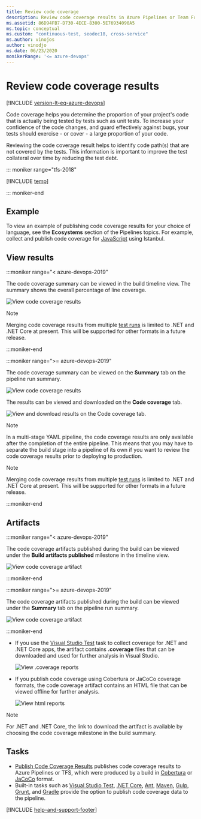 ```yaml
---
title: Review code coverage
description: Review code coverage results in Azure Pipelines or Team Foundation Server (TFS)
ms.assetid: 86D94FB7-D730-4ECE-8300-5E76934090A5
ms.topic: conceptual
ms.custom: "continuous-test, seodec18, cross-service"
ms.author: vinojos
author: vinodjo
ms.date: 06/23/2020
monikerRange: '<= azure-devops'
---
```


# Review code coverage results

[!INCLUDE [version-lt-eq-azure-devops](../../includes/version-lt-eq-azure-devops.md)]

<a name="prerequisites"></a>  

Code coverage helps you determine the proportion of your project's code that is
actually being tested by tests such as unit tests. To increase your confidence
of the code changes, and guard effectively against bugs, your tests should
exercise - or cover - a large proportion of your code. 

Reviewing the code coverage result helps to identify code path(s) that are not
covered by the tests. This information is important to improve the test collateral
over time by reducing the test debt.

::: moniker range="tfs-2018"

[!INCLUDE [temp](../includes/concept-rename-note.md)]

::: moniker-end

## Example

To view an example of publishing code coverage results for your choice of language,
see the **Ecosystems** section of the Pipelines topics. For example, collect and publish
code coverage for [JavaScript](../ecosystems/javascript.md) using Istanbul.

## View results 

:::moniker range="< azure-devops-2019"

The code coverage summary can be viewed in the build timeline view.
The summary shows the overall percentage of line coverage. 

![View code coverage results](media/review-code-coverage-results/view-code-coverage-summary-2018.png)

> [!NOTE]
> Merging code coverage results from multiple [test runs](test-glossary.md) is
> limited to .NET and .NET Core at present. This will be supported for other formats in a future release.

:::moniker-end

:::moniker range=">= azure-devops-2019"

The code coverage summary can be viewed on the **Summary** tab on the pipeline run summary.

![View code coverage results](media/review-code-coverage-results/pipeline-run-summary.png)

The results can be viewed and downloaded on the **Code coverage** tab.

![View and download results on the Code coverage tab.](media/review-code-coverage-results/view-code-coverage-summary.png)

> [!NOTE]
> In a multi-stage YAML pipeline, the code coverage results are only available after the completion of the entire pipeline.
> This means that you may have to separate the build stage into a pipeline of its own if you want to review the 
> code coverage results prior to deploying to production.


> [!NOTE]
> Merging code coverage results from multiple [test runs](test-glossary.md) is
> limited to .NET and .NET Core at present. This will be supported for other formats in a future release.

:::moniker-end

## Artifacts

:::moniker range="< azure-devops-2019"

The code coverage artifacts published during the build can be viewed under the
**Build artifacts published** milestone in the timeline view.

![View code coverage artifact](media/review-code-coverage-results/view-code-coverage-artifact-2018.png)

:::moniker-end

:::moniker range=">= azure-devops-2019"

The code coverage artifacts published during the build can be viewed under the **Summary** tab on the pipeline run summary.

![View code coverage artifact](media/review-code-coverage-results/view-code-coverage-artifact.png)

:::moniker-end

* If you use the [Visual Studio Test](../tasks/test/vstest.md) task to collect coverage for .NET and .NET Core apps, the artifact contains
  **.coverage** files that can be downloaded and used for further analysis in Visual Studio.

  ![View .coverage reports](media/review-code-coverage-results/view-dot-coverage-report.png)

* If you publish code coverage using Cobertura or JaCoCo coverage formats, the code coverage artifact contains
  an HTML file that can be viewed offline for further analysis.

  ![View html reports](media/review-code-coverage-results/view-html-report.png)

> [!NOTE]
> For .NET and .NET Core, the link to download the artifact is available by choosing the code coverage milestone in the build summary.

## Tasks

* [Publish Code Coverage Results](../tasks/test/publish-code-coverage-results.md) publishes code coverage results to Azure Pipelines or TFS,
  which were produced by a build in [Cobertura](https://cobertura.github.io/cobertura/) or [JaCoCo](https://www.eclemma.org/jacoco/) format. 
* Built-in tasks such as [Visual Studio Test](../tasks/test/vstest.md),
  [.NET Core](../tasks/build/dotnet-core-cli.md), [Ant](../tasks/build/ant.md), [Maven](../tasks/build/maven.md),
  [Gulp](../tasks/build/gulp.md), [Grunt](../tasks/build/grunt.md), and [Gradle](../tasks/build/gradle.md)
  provide the option to publish code coverage data to the pipeline.

[!INCLUDE [help-and-support-footer](includes/help-and-support-footer.md)] 
